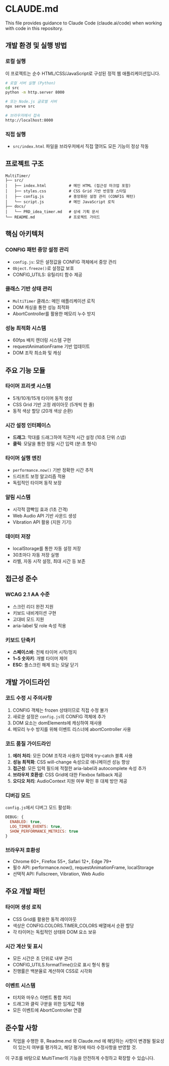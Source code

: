 # CLAUDE.md

This file provides guidance to Claude Code (claude.ai/code) when working with code in this repository.

## 개발 환경 및 실행 방법

### 로컬 실행
이 프로젝트는 순수 HTML/CSS/JavaScript로 구성된 정적 웹 애플리케이션입니다.

```bash
# 로컬 서버 실행 (Python)
cd src
python -m http.server 8000

# 또는 Node.js 글로벌 서버
npx serve src

# 브라우저에서 접속
http://localhost:8000
```

### 직접 실행
- `src/index.html` 파일을 브라우저에서 직접 열어도 모든 기능이 정상 작동

## 프로젝트 구조

```
MultiTimer/
├── src/
│   ├── index.html          # 메인 HTML (접근성 마크업 포함)
│   ├── styles.css          # CSS Grid 기반 반응형 스타일
│   ├── config.js           # 중앙화된 설정 관리 (CONFIG 패턴)
│   └── script.js           # 메인 JavaScript 로직
├── docs/
│   └── PRD_idea_timer.md   # 상세 기획 문서
└── README.md               # 프로젝트 가이드
```

## 핵심 아키텍처

### CONFIG 패턴 중앙 설정 관리
- `config.js`: 모든 설정값을 CONFIG 객체에서 중앙 관리
- `Object.freeze()`로 설정값 보호
- CONFIG_UTILS: 유틸리티 함수 제공

### 클래스 기반 상태 관리
- `MultiTimer` 클래스: 메인 애플리케이션 로직
- DOM 캐싱을 통한 성능 최적화
- AbortController를 활용한 메모리 누수 방지

### 성능 최적화 시스템
- 60fps 배치 렌더링 시스템 구현
- requestAnimationFrame 기반 업데이트
- DOM 조작 최소화 및 캐싱

## 주요 기능 모듈

### 타이머 프리셋 시스템
- 5개/10개/15개 타이머 동적 생성
- CSS Grid 기반 고정 레이아웃 (5개씩 한 줄)
- 동적 색상 할당 (20개 색상 순환)

### 시간 설정 인터페이스
- **드래그**: 막대를 드래그하여 직관적 시간 설정 (10초 단위 스냅)
- **클릭**: 모달을 통한 정밀 시간 입력 (분:초 형식)

### 타이머 실행 엔진
- `performance.now()` 기반 정확한 시간 추적
- 드리프트 보정 알고리즘 적용
- 독립적인 타이머 동작 보장

### 알림 시스템
- 시각적 깜빡임 효과 (1초 간격)
- Web Audio API 기반 사운드 생성
- Vibration API 활용 (지원 기기)

### 데이터 저장
- localStorage를 통한 자동 설정 저장
- 30초마다 자동 저장 실행
- 라벨, 자동 시작 설정, 최대 시간 등 보존

## 접근성 준수

### WCAG 2.1 AA 수준
- 스크린 리더 완전 지원
- 키보드 내비게이션 구현
- 고대비 모드 지원
- aria-label 및 role 속성 적용

### 키보드 단축키
- **스페이스바**: 전체 타이머 시작/정지
- **1~5 숫자키**: 개별 타이머 제어
- **ESC**: 풀스크린 해제 또는 모달 닫기

## 개발 가이드라인

### 코드 수정 시 주의사항
1. CONFIG 객체는 frozen 상태이므로 직접 수정 불가
2. 새로운 설정은 `config.js`의 CONFIG 객체에 추가
3. DOM 요소는 domElements에 캐싱하여 재사용
4. 메모리 누수 방지를 위해 이벤트 리스너에 abortController 사용

### 코드 품질 가이드라인
1. **에러 처리**: 모든 DOM 조작과 사용자 입력에 try-catch 블록 사용
2. **성능 최적화**: CSS will-change 속성으로 애니메이션 성능 향상
3. **접근성**: 모든 입력 필드에 적절한 aria-label과 autocomplete 속성 추가
4. **브라우저 호환성**: CSS Grid에 대한 Flexbox fallback 제공
5. **오디오 처리**: AudioContext 지원 여부 확인 후 대체 방안 제공

### 디버깅 모드
`config.js`에서 디버그 모드 활성화:
```javascript
DEBUG: {
  ENABLED: true,
  LOG_TIMER_EVENTS: true,
  SHOW_PERFORMANCE_METRICS: true
}
```

### 브라우저 호환성
- Chrome 60+, Firefox 55+, Safari 12+, Edge 79+
- 필수 API: performance.now(), requestAnimationFrame, localStorage
- 선택적 API: Fullscreen, Vibration, Web Audio

## 주요 개발 패턴

### 타이머 생성 로직
- CSS Grid를 활용한 동적 레이아웃
- 색상은 CONFIG.COLORS.TIMER_COLORS 배열에서 순환 할당
- 각 타이머는 독립적인 상태와 DOM 요소 보유

### 시간 계산 및 표시
- 모든 시간은 초 단위로 내부 관리
- CONFIG_UTILS.formatTime()으로 표시 형식 통일
- 진행률은 백분율로 계산하여 CSS로 시각화

### 이벤트 시스템
- 터치와 마우스 이벤트 통합 처리
- 드래그와 클릭 구분을 위한 임계값 적용
- 모든 이벤트에 AbortController 연결

## 준수할 사항
- 작업을 수행한 후, Readme.md 와 Claude.md 에 해당하는 사항이 변경될 필요성이 있는지 여부를 평가하고, 해당 평가에 따라 수정사항을 반영할 것.

이 구조를 바탕으로 MultiTimer의 기능을 안전하게 수정하고 확장할 수 있습니다.